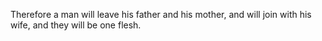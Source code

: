 Therefore a man will leave his father and his mother, and will join with his wife, and they will be one flesh.